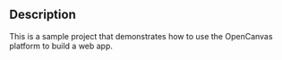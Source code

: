 ## Description
This is a sample project that demonstrates how to use the OpenCanvas platform to build a web app. 
